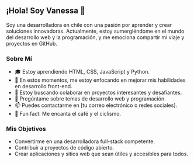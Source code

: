 ## ¡Hola! Soy Vanessa 👋
Soy una desarrolladora en chile con una pasión por aprender y crear soluciones innovadoras. Actualmente, estoy sumergiéndome en el mundo del desarrollo web y la programación, y me emociona compartir mi viaje y proyectos en GitHub.

### Sobre Mí
- 🎓 Estoy aprendiendo HTML, CSS, JavaScript y Python.
- 🌱 En estos momentos, me estoy enfocando en mejorar mis habilidades en desarrollo front-end.
- 👯 Estoy buscando colaborar en proyectos interesantes y desafiantes.
- 💬 Pregúntame sobre temas de desarrollo web y programación.
- 📫 Puedes contactarme en [tu correo electrónico o redes sociales].
- 🌟 Fun fact: Me encanta el café y el ciclismo.

### Mis Objetivos
- Convertirme en una desarrolladora full-stack competente.
- Contribuir a proyectos de código abierto.
- Crear aplicaciones y sitios web que sean útiles y accesibles para todos.
